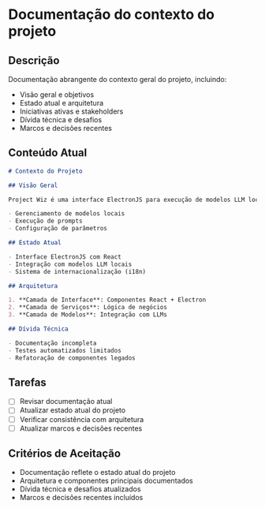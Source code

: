 # Documentação do contexto do projeto

## Descrição

Documentação abrangente do contexto geral do projeto, incluindo:

- Visão geral e objetivos
- Estado atual e arquitetura
- Iniciativas ativas e stakeholders
- Dívida técnica e desafios
- Marcos e decisões recentes

## Conteúdo Atual

```markdown
# Contexto do Projeto

## Visão Geral

Project Wiz é uma interface ElectronJS para execução de modelos LLM localmente, com objetivos de:

- Gerenciamento de modelos locais
- Execução de prompts
- Configuração de parâmetros

## Estado Atual

- Interface ElectronJS com React
- Integração com modelos LLM locais
- Sistema de internacionalização (i18n)

## Arquitetura

1. **Camada de Interface**: Componentes React + Electron
2. **Camada de Serviços**: Lógica de negócios
3. **Camada de Modelos**: Integração com LLMs

## Dívida Técnica

- Documentação incompleta
- Testes automatizados limitados
- Refatoração de componentes legados
```

## Tarefas

- [ ] Revisar documentação atual
- [ ] Atualizar estado atual do projeto
- [ ] Verificar consistência com arquitetura
- [ ] Atualizar marcos e decisões recentes

## Critérios de Aceitação

- Documentação reflete o estado atual do projeto
- Arquitetura e componentes principais documentados
- Dívida técnica e desafios atualizados
- Marcos e decisões recentes incluídos
